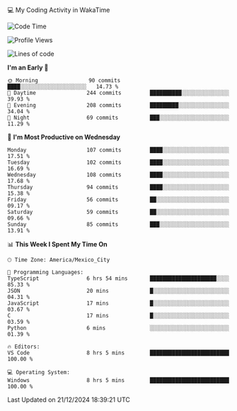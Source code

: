 💻 My Coding Activity in WakaTime
<!--START_SECTION:waka-->
![Code Time](http://img.shields.io/badge/Code%20Time-157%20hrs%202%20mins-blue)

![Profile Views](http://img.shields.io/badge/Profile%20Views-0-blue)

![Lines of code](https://img.shields.io/badge/From%20Hello%20World%20I%27ve%20Written-1.8%20million%20lines%20of%20code-blue)

**I'm an Early 🐤** 

```text
🌞 Morning                90 commits          ████░░░░░░░░░░░░░░░░░░░░░   14.73 % 
🌆 Daytime                244 commits         ██████████░░░░░░░░░░░░░░░   39.93 % 
🌃 Evening                208 commits         █████████░░░░░░░░░░░░░░░░   34.04 % 
🌙 Night                  69 commits          ███░░░░░░░░░░░░░░░░░░░░░░   11.29 % 
```
📅 **I'm Most Productive on Wednesday** 

```text
Monday                   107 commits         ████░░░░░░░░░░░░░░░░░░░░░   17.51 % 
Tuesday                  102 commits         ████░░░░░░░░░░░░░░░░░░░░░   16.69 % 
Wednesday                108 commits         ████░░░░░░░░░░░░░░░░░░░░░   17.68 % 
Thursday                 94 commits          ████░░░░░░░░░░░░░░░░░░░░░   15.38 % 
Friday                   56 commits          ██░░░░░░░░░░░░░░░░░░░░░░░   09.17 % 
Saturday                 59 commits          ██░░░░░░░░░░░░░░░░░░░░░░░   09.66 % 
Sunday                   85 commits          ███░░░░░░░░░░░░░░░░░░░░░░   13.91 % 
```


📊 **This Week I Spent My Time On** 

```text
🕑︎ Time Zone: America/Mexico_City

💬 Programming Languages: 
TypeScript               6 hrs 54 mins       █████████████████████░░░░   85.33 % 
JSON                     20 mins             █░░░░░░░░░░░░░░░░░░░░░░░░   04.31 % 
JavaScript               17 mins             █░░░░░░░░░░░░░░░░░░░░░░░░   03.67 % 
C                        17 mins             █░░░░░░░░░░░░░░░░░░░░░░░░   03.59 % 
Python                   6 mins              ░░░░░░░░░░░░░░░░░░░░░░░░░   01.39 % 

🔥 Editors: 
VS Code                  8 hrs 5 mins        █████████████████████████   100.00 % 

💻 Operating System: 
Windows                  8 hrs 5 mins        █████████████████████████   100.00 % 
```


 Last Updated on 21/12/2024 18:39:21 UTC
<!--END_SECTION:waka-->
